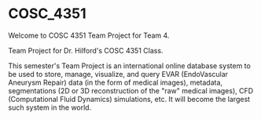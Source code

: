 # COSC_4351
Welcome to COSC 4351 Team Project for Team 4.

Team Project for Dr. Hilford's COSC 4351 Class.

This semester's Team Project is an international online database system to be used 
to store, manage, visualize, and query EVAR (EndoVascular Aneurysm Repair) 
data (in the form of medical images), metadata, segmentations
(2D or 3D reconstruction of the "raw" medical images), 
CFD (Computational Fluid Dynamics) simulations, etc.
It will become the largest such system in the world.
